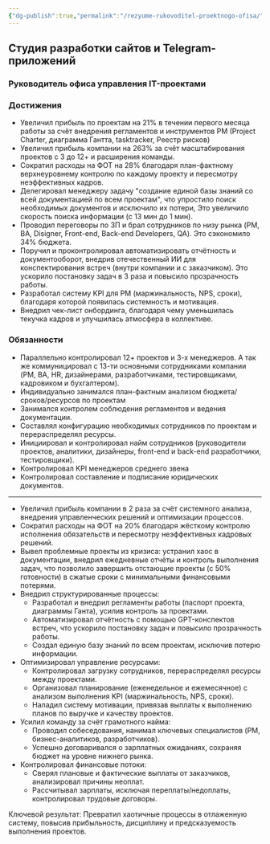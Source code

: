 ```yaml
---
{"dg-publish":true,"permalink":"/rezyume-rukovoditel-proektnogo-ofisa/"}
---
```


## Студия разработки сайтов и Telegram-приложений
### Руководитель офиса управления IT-проектами 
### Достижения
- Увеличил прибыль по проектам на 21% в течении первого месяца работы за счёт внедрения регламентов и инструментов PM (Project Charter, диаграмма Гантта, tasktracker, Реестр рисков)
- Увеличил прибыль компании на 263% за счёт масштабирования проектов с 3 до 12+ и расширения команды.
- Сократил расходы на ФОТ на 28% благодаря план-фактному верхнеуровнему контролю по каждому проекту и пересмотру неэффективных кадров. 
- Делегировал менеджеру задачу "создание единой базы знаний со всей документацией по всем проектам", что упростило поиск необходимых документов и исключило их потери, Это увеличило скорость поиска информации (с 13 мин до 1 мин).
- Проводил переговоры по ЗП и брал сотрудников по низу рынка (PM, BA, Disigner, Front-end, Back-end Developers, QA). Это сэкономило 34% бюджета.
- Поручил и проконтролировал автоматизировать отчётность и документооборот, внедрив отечественный ИИ для конспектирования встреч (внутри компании и с заказчиком). Это ускорило постановку задач в 3 раза и повысило прозрачность работы. 
- Разработал систему KPI для PM (маржинальность, NPS, сроки), благодаря которой появилась системность и мотивация.
- Внедрил чек-лист онбординга, благодаря чему уменьшилась текучка кадров и улучшилась атмосфера в коллективе.
### Обязанности 
- Параллельно контролировал 12+ проектов и 3-х менеджеров. А так же коммуницировал с 13-ти основными сотрудниками компании (PM, BA, HR, дизайнерами, разработчиками, тестировщиками, кадровиком и бухгалтером). 
- Индивидуально занимался план-фактным анализом бюджета/сроков/ресурсов по проектам
- Занимался контролем соблюдения регламентов и ведения документации.
- Составлял конфигурацию необходимых сотрудников по проектам и перераспределял ресурсы.
- Инициировал и контролировал найм сотрудников (руководители проектов, аналитики, дизайнеры, front-end и back-end разработчики, тестировщики).
- Контролировал KPI менеджеров среднего звена
- Контролировал составление и подписание юридических документов.
****



- Увеличил прибыль компании в 2 раза за счёт системного анализа, внедрения управленческих решений и оптимизации процессов.  
- Сократил расходы на ФОТ на 20% благодаря жёсткому контролю исполнения обязательств и пересмотру неэффективных кадровых решений.  
- Вывел проблемные проекты из кризиса: устранил хаос в документации, внедрил ежедневные отчёты и контроль выполнения задач, что позволило завершить отстающие проекты (с 50% готовности) в сжатые сроки с минимальными финансовыми потерями.  
- Внедрил структурированные процессы:  
  - Разработал и внедрил регламенты работы (паспорт проекта, диаграммы Ганта), усилив контроль за проектами.  
  - Автоматизировал отчётность с помощью GPT-конспектов встреч, что ускорило постановку задач и повысило прозрачность работы.  
  - Создал единую базу знаний по всем проектам, исключив потерю информации.  
- Оптимизировал управление ресурсами:  
  - Контролировал загрузку сотрудников, перераспределял ресурсы между проектами.  
  - Организовал планирование (еженедельное и ежемесячное) с анализом выполнения KPI (маржинальность, NPS, сроки).  
  - Наладил систему мотивации, привязав выплаты к выполнению планов по выручке и качеству проектов.  
- Усилил команду за счёт грамотного найма:  
  - Проводил собеседования, нанимал ключевых специалистов (PM, бизнес-аналитиков, разработчиков).  
  - Успешно договаривался о зарплатных ожиданиях, сохраняя бюджет на уровне нижнего рынка.  
- Контролировал финансовые потоки:  
  - Сверял плановые и фактические выплаты от заказчиков, анализировал причины неоплат.  
  - Рассчитывал зарплаты, исключая переплаты/недоплаты, контролировал трудовые договоры.  

Ключевой результат: Превратил хаотичные процессы в отлаженную систему, повысив прибыльность, дисциплину и предсказуемость выполнения проектов.  

